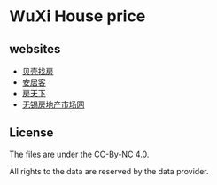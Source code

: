 # WuXi House price

## websites

* [贝壳找房](https://ke.com)
* [安居客](https://www.anjuke.com)
* [房天下](https://www1.fang.com)
* [无锡房地产市场网](http://www.wxhouse.com)

## License

The files are under the CC-By-NC 4.0.

All rights to the data are reserved by the data provider.
